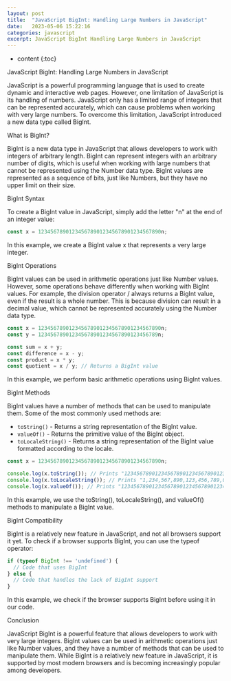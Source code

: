 ```yaml
---
layout: post
title:  "JavaScript BigInt: Handling Large Numbers in JavaScript"
date:   2023-05-06 15:22:16
categories: javascript
excerpt: JavaScript BigInt Handling Large Numbers in JavaScript
---
```


* content
{:toc}

JavaScript BigInt: Handling Large Numbers in JavaScript

JavaScript is a powerful programming language that is used to create dynamic and interactive web pages. However, one limitation of JavaScript is its handling of numbers. JavaScript only has a limited range of integers that can be represented accurately, which can cause problems when working with very large numbers. To overcome this limitation, JavaScript introduced a new data type called BigInt.

What is BigInt?

BigInt is a new data type in JavaScript that allows developers to work with integers of arbitrary length. BigInt can represent integers with an arbitrary number of digits, which is useful when working with large numbers that cannot be represented using the Number data type. BigInt values are represented as a sequence of bits, just like Numbers, but they have no upper limit on their size.

BigInt Syntax

To create a BigInt value in JavaScript, simply add the letter "n" at the end of an integer value:

```js
const x = 1234567890123456789012345678901234567890n;
```

In this example, we create a BigInt value x that represents a very large integer.

BigInt Operations

BigInt values can be used in arithmetic operations just like Number values. However, some operations behave differently when working with BigInt values. For example, the division operator / always returns a BigInt value, even if the result is a whole number. This is because division can result in a decimal value, which cannot be represented accurately using the Number data type.

```js
const x = 1234567890123456789012345678901234567890n;
const y = 123456789012345678901234567890123456789n;

const sum = x + y;
const difference = x - y;
const product = x * y;
const quotient = x / y; // Returns a BigInt value
```

In this example, we perform basic arithmetic operations using BigInt values.

BigInt Methods

BigInt values have a number of methods that can be used to manipulate them. Some of the most commonly used methods are:

* `toString()` - Returns a string representation of the BigInt value.
* `valueOf()` - Returns the primitive value of the BigInt object.
* `toLocaleString()` - Returns a string representation of the BigInt value formatted according to the locale.

```js
const x = 1234567890123456789012345678901234567890n;

console.log(x.toString()); // Prints "1234567890123456789012345678901234567890"
console.log(x.toLocaleString()); // Prints "1,234,567,890,123,456,789,012,345,678,901,234,567,890"
console.log(x.valueOf()); // Prints "1234567890123456789012345678901234567890"
```

In this example, we use the toString(), toLocaleString(), and valueOf() methods to manipulate a BigInt value.

BigInt Compatibility

BigInt is a relatively new feature in JavaScript, and not all browsers support it yet. To check if a browser supports BigInt, you can use the typeof operator:

```js
if (typeof BigInt !== 'undefined') {
  // Code that uses BigInt
} else {
  // Code that handles the lack of BigInt support
}
```

In this example, we check if the browser supports BigInt before using it in our code.

Conclusion

JavaScript BigInt is a powerful feature that allows developers to work with very large integers. BigInt values can be used in arithmetic operations just like Number values, and they have a number of methods that can be used to manipulate them. While BigInt is a relatively new feature in JavaScript, it is supported by most modern browsers and is becoming increasingly popular among developers.